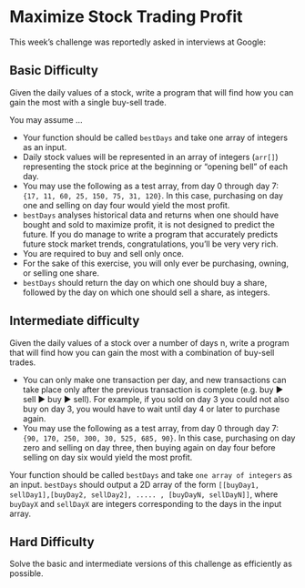 # Maximize Stock Trading Profit

This week’s challenge was reportedly asked in interviews at Google:

## Basic Difficulty

Given the daily values of a stock, write a program that will find how you can gain the most with a single buy-sell trade.

You may assume …

* Your function should be called `bestDays` and take one array of integers as an input.
* Daily stock values will be represented in an array of integers (`arr[]`) representing the stock price at the beginning or “opening bell” of each day.
* You may use the following as a test array, from day 0 through day 7: `{17, 11, 60, 25, 150, 75, 31, 120}`. In this case, purchasing on day one and selling on day four would yield the most profit.
* `bestDays` analyses historical data and returns when one should have bought and sold to maximize profit, it is not designed to predict the future. If you do manage to write a program that accurately predicts future stock market trends, congratulations, you’ll be very very rich.
* You are required to buy and sell only once.
* For the sake of this exercise, you will only ever be purchasing, owning, or selling one share.
* `bestDays` should return the day on which one should buy a share, followed by the day on which one should sell a share, as integers.

## Intermediate difficulty

Given the daily values of a stock over a number of days n, write a program that will find how you can gain the most with a combination of buy-sell trades.

* You can only make one transaction per day, and new transactions can take place only after the previous transaction is complete (e.g. buy :arrow_forward: sell :arrow_forward: buy :arrow_forward: sell). For example, if you sold on day 3 you could not also buy on day 3, you would have to wait until day 4 or later to purchase again.
* You may use the following as a test array, from day 0 through day 7: `{90, 170, 250, 300, 30, 525, 685, 90}`. In this case, purchasing on day zero and selling on day three, then buying again on day four before selling on day six would yield the most profit.

Your function should be called `bestDays` and take `one array of integers` as an input. `bestDays` should output a 2D array of the form `[[buyDay1, sellDay1],[buyDay2, sellDay2], ..... , [buyDayN, sellDayN]]`, where `buyDayX` and `sellDayX` are integers corresponding to the days in the input array.

## Hard Difficulty

Solve the basic and intermediate versions of this challenge as efficiently as possible.
